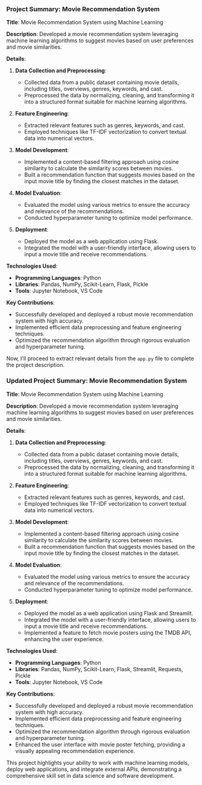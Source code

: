 

### Project Summary: Movie Recommendation System

**Title**: Movie Recommendation System using Machine Learning

**Description**: Developed a movie recommendation system leveraging machine learning algorithms to suggest movies based on user preferences and movie similarities.

**Details**:
1. **Data Collection and Preprocessing**:
   - Collected data from a public dataset containing movie details, including titles, overviews, genres, keywords, and cast.
   - Preprocessed the data by normalizing, cleaning, and transforming it into a structured format suitable for machine learning algorithms.

2. **Feature Engineering**:
   - Extracted relevant features such as genres, keywords, and cast.
   - Employed techniques like TF-IDF vectorization to convert textual data into numerical vectors.

3. **Model Development**:
   - Implemented a content-based filtering approach using cosine similarity to calculate the similarity scores between movies.
   - Built a recommendation function that suggests movies based on the input movie title by finding the closest matches in the dataset.

4. **Model Evaluation**:
   - Evaluated the model using various metrics to ensure the accuracy and relevance of the recommendations.
   - Conducted hyperparameter tuning to optimize model performance.

5. **Deployment**:
   - Deployed the model as a web application using Flask.
   - Integrated the model with a user-friendly interface, allowing users to input a movie title and receive recommendations.

**Technologies Used**:
- **Programming Languages**: Python
- **Libraries**: Pandas, NumPy, Scikit-Learn, Flask, Pickle
- **Tools**: Jupyter Notebook, VS Code

**Key Contributions**:
- Successfully developed and deployed a robust movie recommendation system with high accuracy.
- Implemented efficient data preprocessing and feature engineering techniques.
- Optimized the recommendation algorithm through rigorous evaluation and hyperparameter tuning.

Now, I'll proceed to extract relevant details from the `app.py` file to complete the project description.

### Updated Project Summary: Movie Recommendation System

**Title**: Movie Recommendation System using Machine Learning

**Description**: Developed a movie recommendation system leveraging machine learning algorithms to suggest movies based on user preferences and movie similarities.

**Details**:
1. **Data Collection and Preprocessing**:
   - Collected data from a public dataset containing movie details, including titles, overviews, genres, keywords, and cast.
   - Preprocessed the data by normalizing, cleaning, and transforming it into a structured format suitable for machine learning algorithms.

2. **Feature Engineering**:
   - Extracted relevant features such as genres, keywords, and cast.
   - Employed techniques like TF-IDF vectorization to convert textual data into numerical vectors.

3. **Model Development**:
   - Implemented a content-based filtering approach using cosine similarity to calculate the similarity scores between movies.
   - Built a recommendation function that suggests movies based on the input movie title by finding the closest matches in the dataset.

4. **Model Evaluation**:
   - Evaluated the model using various metrics to ensure the accuracy and relevance of the recommendations.
   - Conducted hyperparameter tuning to optimize model performance.

5. **Deployment**:
   - Deployed the model as a web application using Flask and Streamlit.
   - Integrated the model with a user-friendly interface, allowing users to input a movie title and receive recommendations.
   - Implemented a feature to fetch movie posters using the TMDB API, enhancing the user experience.

**Technologies Used**:
- **Programming Languages**: Python
- **Libraries**: Pandas, NumPy, Scikit-Learn, Flask, Streamlit, Requests, Pickle
- **Tools**: Jupyter Notebook, VS Code

**Key Contributions**:
- Successfully developed and deployed a robust movie recommendation system with high accuracy.
- Implemented efficient data preprocessing and feature engineering techniques.
- Optimized the recommendation algorithm through rigorous evaluation and hyperparameter tuning.
- Enhanced the user interface with movie poster fetching, providing a visually appealing recommendation experience.

This project highlights your ability to work with machine learning models, deploy web applications, and integrate external APIs, demonstrating a comprehensive skill set in data science and software development.
